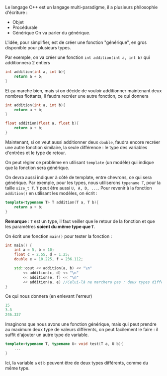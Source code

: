 Le langage C++ est un langage multi-paradigme, il a plusieurs philosophie d'écriture :
- Objet
- Procédurale
- Générique
On va parler du générique.

L'idée, pour simplifier, est de créer une fonction "générique", en gros disponible pour plusieurs types.

Par exemple, on va créer une fonction ``int addition(int a, int b)`` qui additionnera 2 entiers 
```cpp
int addition(int a, int b){
	return a + b;
}
```
Et ça marche bien, mais si on décide de vouloir additionner maintenant deux nombres flottants, il faudra recréer une autre fonction, ce qui donnera 
```cpp
int addition(int a, int b){
	return a + b;
}

float addition(float a, float b){
	return a + b; 
}
```

Maintenant, si on veut aussi additionner deux ``double``, faudra encore recréer une autre fonction similaire, la seule différence : le type des variables d'entrées et le type de retour.

On peut régler ce problème en utilisant ``template`` (un modèle) qui indique que la fonction sera générique.

On devra aussi indiquer à côté de template, entre chevrons, ce qui sera générique.
Par exemple, pour les types, nous utiliserons ``typename T``, pour la taille ``size_t T``.
``T`` peut être aussi ``U, A, D, ...``.
Pour revenir à la fonction ``addition()`` en utilisant les modèles, on écrit :
```cpp
template<typename T> T addition(T a, T b){
	return a + b;
}
```

**Remarque** : ``T`` est un type, il faut veiller que le retour de la fonction et que les paramètres **soient du même type que ``T``**.

On écrit une fonction ``main()`` pour tester la fonction :
```cpp
int main() {
	int a = 5, b = 10;
	float c = 2.55, d = 1.25;
	double e = 10.225, f = 236.112;

	std::cout << addition(a, b) << "\n"
		<< addition(c, d) << "\n"
		<< addition(e, f) << "\n"
		<< addition(a, e) //Celui-là ne marchera pas : deux types différents
}
```

Ce qui nous donnera (en enlevant l'erreur)
```cpp
15
3.8
246.337
```

Imaginons que nous avons une fonction générique, mais qui peut prendre au maximum deux  type de valeurs différents, on peut facilement le faire : il suffit d'ajouter un autre type de variable.
```cpp
template<typename T, typename U> void test(T a, U b){
	...
}
```
Ici, la variable ``a`` et ``b`` peuvent être de deux types différents, comme du même type.